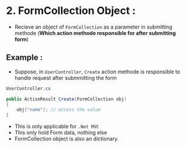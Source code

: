 # 2. FormCollection Object :
- Recieve an object of `FormCollection` as a parameter in submitting methode (**Which action methode responsible for after submitting form**)
## Example : 
- Suppose, in `UserController`,  `Create` action methode is responsible to handle request after submmitting the form
```cs
UserController.cs

public ActionResult Create(FormCollection obj)
{
    obj["name"]; // access the value
}
```
- This is only applicable for `.Net MVC`
- This only hold Form data, nothing else
- FormCollection object is also an dictionary.
